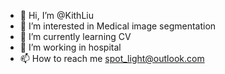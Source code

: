 - 👋 Hi, I’m @KithLiu
- 👀 I’m interested in Medical image segmentation 
- 🌱 I’m currently learning CV
- 💞️ I’m working in hospital
- 📫 How to reach me spot_light@outlook.com

<!---
KithLiu/KithLiu is a ✨ special ✨ repository because its `README.md` (this file) appears on your GitHub profile.
You can click the Preview link to take a look at your changes.
--->
